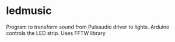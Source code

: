 # ledmusic

Program to transform sound from Pulsaudio driver to lights. Arduino controls the LED strip. Uses FFTW library
